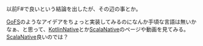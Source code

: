 以前F#で良いという結論を出したが、その辺の事とか。

[GoFS](GoFS.md)のようなアイデアをちょっと実装してみるのになんか手頃な言語は無いかなぁ、と思って、[KotlinNative](KotlinNative.md)とか[ScalaNative](ScalaNative.md)のページや動画を見てみる。
[ScalaNative](ScalaNative.md)良いのでは？